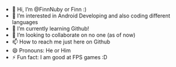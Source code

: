 - 👋 Hi, I’m @FinnNuby or Finn :)
- 👀 I’m interested in Android Developing and also coding different languages
- 🌱 I’m currently learning Github!
- 💞️ I’m looking to collaborate on no one (as of now)
- 📫 How to reach me just here on Github
- 😄 Pronouns: He or Him
- ⚡ Fun fact: I am good at FPS games :D

<!---
FinnNuby/FinnNuby is a ✨ special ✨ repository because its `README.md` (this file) appears on your GitHub profile.
You can click the Preview link to take a look at your changes.
--->
